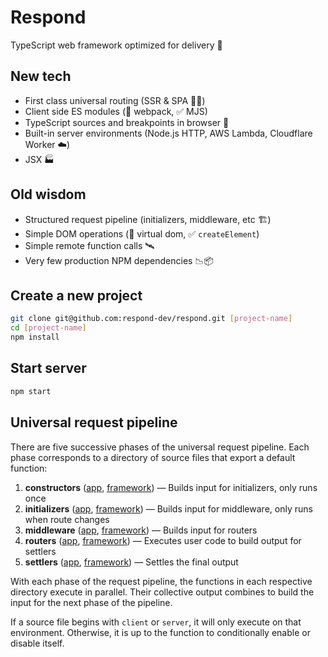 # Respond

TypeScript web framework optimized for delivery 🚚

## New tech

- First class universal routing (SSR & SPA 🧖‍♀️)
- Client side ES modules (🚫 webpack, ✅ MJS)
- TypeScript sources and breakpoints in browser 🧘
- Built-in server environments (Node.js HTTP, AWS Lambda, Cloudflare Worker ☁️)
- JSX 🏭

## Old wisdom

- Structured request pipeline (initializers, middleware, etc 🏗️)
- Simple DOM operations (🚫 virtual dom, ✅ `createElement`)
- Simple remote function calls 🛰️
- Very few production NPM dependencies 📉📦

## Create a new project

```bash
git clone git@github.com:respond-dev/respond.git [project-name]
cd [project-name]
npm install
```

## Start server

```bash
npm start
```

## Universal request pipeline

There are five successive phases of the universal request pipeline. Each phase corresponds to a directory of source files that export a default function:

1. **constructors** ([app](src/constructors), [framework](src/framework/constructors)) — Builds input for initializers, only runs once
2. **initializers** ([app](src/initializers), [framework](src/framework/initializers)) — Builds input for middleware, only runs when route changes
3. **middleware** ([app](src/middleware), [framework](src/framework/middleware)) — Builds input for routers
4. **routers** ([app](src/routers), [framework](src/framework/routers)) — Executes user code to build output for settlers
5. **settlers** ([app](src/settlers), [framework](src/framework/settlers)) — Settles the final output

With each phase of the request pipeline, the functions in each respective directory execute in parallel. Their collective output combines to build the input for the next phase of the pipeline.

If a source file begins with `client` or `server`, it will only execute on that environment. Otherwise, it is up to the function to conditionally enable or disable itself.

